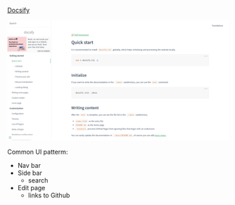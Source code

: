 [Docsify](https://docsify.js.org/#/quickstart)

![docsify doc page](../assets/docsify-doc.png)

Common UI patterm:
  - Nav bar
  - Side bar
    - search
  - Edit page
    - links to Github